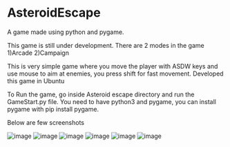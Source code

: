 # AsteroidEscape
A game made using python and pygame.

This game is still under development.
There are 2 modes in the game
1)Arcade
2)Campaign

This is very simple game where you move the player with ASDW keys and use mouse to aim at enemies, you press shift for fast movement.
Developed this game in Ubuntu

To Run the game, go inside Asteroid escape directory and run the GameStart.py file. 
You need to have python3 and pygame, you can install pygame with pip install pygame.

Below are few screenshots

![image](https://user-images.githubusercontent.com/37832523/92974972-f7f40600-f4a4-11ea-91b1-990dfff2f047.png)
![image](https://user-images.githubusercontent.com/37832523/92974981-fcb8ba00-f4a4-11ea-8f53-d523934d7754.png)
![image](https://user-images.githubusercontent.com/37832523/92974989-02160480-f4a5-11ea-8da8-cac55356b07b.png)
![image](https://user-images.githubusercontent.com/37832523/92974998-06dab880-f4a5-11ea-96ec-d729277b1ffe.png)
![image](https://user-images.githubusercontent.com/37832523/92975009-0a6e3f80-f4a5-11ea-8b01-a89f0c26c5b9.png)
![image](https://user-images.githubusercontent.com/37832523/92975020-0e9a5d00-f4a5-11ea-89df-b931bc016dbc.png)



